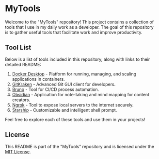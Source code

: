 # MyTools

Welcome to the "MyTools" repository! This project contains a collection of tools that I use in my daily work as a developer. The goal of this repository is to gather useful tools that facilitate work and improve productivity.

## Tool List

Below is a list of tools included in this repository, along with links to their detailed README:

1. [Docker Desktop](Tools/Docker/README.md) - Platform for running, managing, and scaling applications in containers.
2. [GitKraken](Tools/Kraken/README.md) - Advanced Git GUI client for developers.
3. [Bruno](Tools/Bruno/README.md) - Tool for CI/CD process automation.
4. [Obsidian](Tools/Obsidian/README.md) - Application for note-taking and mind mapping for content creators.
5. [Ngrok](Tools/NgRok/README.md) - Tool to expose local servers to the internet securely.
6. [Starship](Tools/Starship/README.md) - Customizable and intelligent shell prompt.

Feel free to explore each of these tools and use them in your projects!

## License

This README is part of the "MyTools" repository and is licensed under the [MIT License](/LICENSE).
